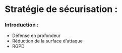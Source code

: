 # Stratégie de sécurisation :

### Introduction :

- Défense en profondeur
- Réduction de la surface d'attaque
- RGPD

